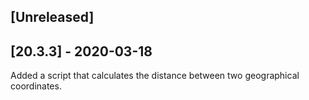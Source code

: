 ## [Unreleased]


## [20.3.3] - 2020-03-18
Added a script that calculates the distance between two geographical coordinates.
